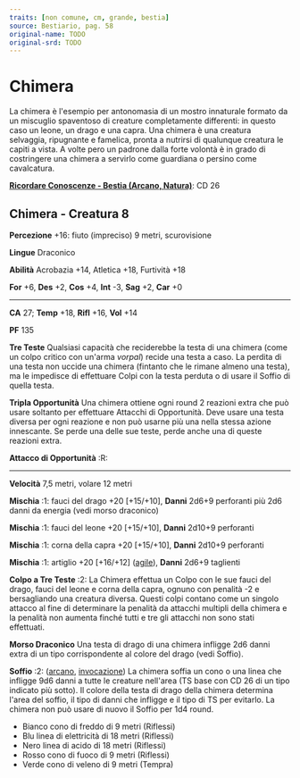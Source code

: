 ```yaml
---
traits: [non comune, cm, grande, bestia]
source: Bestiario, pag. 58
original-name: TODO
original-srd: TODO
---
```


# Chimera

La chimera è l'esempio per antonomasia di un mostro innaturale formato da un
miscuglio spaventoso di creature completamente differenti: in questo caso un
leone, un drago e una capra. Una chimera è una creatura selvaggia, ripugnante e
famelica, pronta a nutrirsi di qualunque creatura le capiti a vista. A volte
pero un padrone dalla forte volontà è in grado di costringere una chimera a
servirlo come guardiana o persino come cavalcatura.

**[Ricordare Conoscenze - Bestia (Arcano, Natura)](/azioni/abilita/ricordare-conoscenze)**:
CD 26

## Chimera - Creatura 8

**Percezione** +16: fiuto (impreciso) 9 metri, scurovisione

**Lingue** Draconico

**Abilità** Acrobazia +14, Atletica +18, Furtività +18

**For** +6, **Des** +2, **Cos** +4, **Int** -3, **Sag** +2, **Car** +0

---

**CA** 27; **Temp** +18, **Rifl** +16, **Vol** +14

**PF** 135

**Tre Teste** Qualsiasi capacità che reciderebbe la testa di una chimera (come
un colpo critico con un'arma _vorpal_) recide una testa a caso. La perdita di
una testa non uccide una chimera (fintanto che le rimane almeno una testa), ma
le impedisce di effettuare Colpi con la testa perduta o di usare il Soffio di
quella testa.

**Tripla Opportunità** Una chimera ottiene ogni round 2 reazioni extra che può
usare soltanto per effettuare Attacchi di Opportunità. Deve usare una testa
diversa per ogni reazione e non può usarne più una nella stessa azione
innescante. Se perde una delle sue teste, perde anche una di queste reazioni
extra.

**Attacco di Opportunità** :R:

---

**Velocità** 7,5 metri, volare 12 metri

**Mischia** :1: fauci del drago +20 \[+15/+10], **Danni** 2d6+9 perforanti più
2d6 danni da energia (vedi morso draconico)

**Mischia** :1: fauci del leone +20 \[+15/+10], **Danni** 2d10+9 perforanti

**Mischia** :1: corna della capra +20 \[+15/+10], **Danni** 2d10+9 perforanti

**Mischia** :1: artiglio +20 \[+16/+12] ([agile](/tratti/agile)), **Danni**
2d6+9 taglienti

**Colpo a Tre Teste** :2: La Chimera effettua un Colpo con le sue fauci del
drago, fauci del leone e corna della capra, ognuno con penalità -2 e
bersagliando una creatura diversa. Questi colpi contano come un singolo attacco
al fine di determinare la penalità da attacchi multipli della chimera e la
penalità non aumenta finché tutti e tre gli attacchi non sono stati effettuati.

**Morso Draconico** Una testa di drago di una chimera infligge 2d6 danni extra
di un tipo corrispondente al colore del drago (vedi Soffio).

**Soffio** :2: ([arcano](/tratti/arcano), [invocazione](/tratti/invocazione)) La
chimera soffia un cono o una linea che infligge 9d6 danni a tutte le creature
nell'area (TS base con CD 26 di un tipo indicato più sotto). Il colore della
testa di drago della chimera determina l'area del soffio, il tipo di danni che
infligge e il tipo di TS per evitarlo. La chimera non può usare di nuovo il
Soffio per 1d4 round.

- Bianco cono di freddo di 9 metri (Riflessi)
- Blu linea di elettricità di 18 metri (Riflessi)
- Nero linea di acido di 18 metri (Riflessi)
- Rosso cono di fuoco di 9 metri (Riflessi)
- Verde cono di veleno di 9 metri (Tempra)
